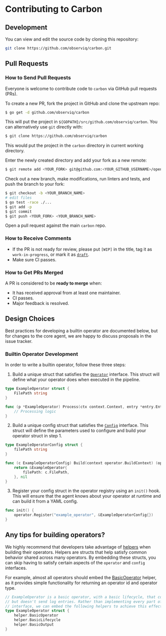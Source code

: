 # Contributing to Carbon

## Development

You can view and edit the source code by cloning this repository:

```bash
git clone https://github.com/observiq/carbon.git
```
## Pull Requests

### How to Send Pull Requests

Everyone is welcome to contribute code to `carbon` via
GitHub pull requests (PRs).

To create a new PR, fork the project in GitHub and clone the upstream
repo:

```sh
$ go get -d github.com/observiq/carbon
```

This will put the project in `${GOPATH}/src/github.com/observiq/carbon`. You
can alternatively use `git` directly with:

```sh
$ git clone https://github.com/observiq/carbon
```

This would put the project in the `carbon` directory in
current working directory.

Enter the newly created directory and add your fork as a new remote:

```sh
$ git remote add <YOUR_FORK> git@github.com:<YOUR_GITHUB_USERNAME>/opentelemetry-go
```

Check out a new branch, make modifications, run linters and tests, and
push the branch to your fork:

```sh
$ git checkout -b <YOUR_BRANCH_NAME>
# edit files
$ go test -race ./...
$ git add -p
$ git commit
$ git push <YOUR_FORK> <YOUR_BRANCH_NAME>
```

Open a pull request against the main `carbon` repo.

### How to Receive Comments

* If the PR is not ready for review, please put `[WIP]` in the title,
  tag it as `work-in-progress`, or mark it as
  [`draft`](https://github.blog/2019-02-14-introducing-draft-pull-requests/).
* Make sure CI passes.

### How to Get PRs Merged

A PR is considered to be **ready to merge** when:

* It has received approval from at least one maintainer.
* CI passes.
* Major feedback is resolved.

## Design Choices

Best practices for developing a builtin operator are documented below, but for changes to
the core agent, we are happy to discuss proposals in the issue tracker.

### Builtin Operator Development

In order to write a builtin operator, follow these three steps:
1. Build a unique struct that satisfies the [`Operator`](operator/operator.go) interface. This struct will define what your operator does when executed in the pipeline.

```go
type ExampleOperator struct {
	FilePath string
}

func (p *ExampleOperator) Process(ctx context.Context, entry *entry.Entry) error {
	// Processing logic
}
```

2. Build a unique config struct that satisfies the [`Config`](operator/config.go) interface. This struct will define the parameters used to configure and build your operator struct in step 1.

```go
type ExampleOperatorConfig struct {
	filePath string
}

func (c ExampleOperatorConfig) Build(context operator.BuildContext) (operator.Operator, error) {
	return &ExampleOperator{
		filePath: c.FilePath,
	}, nil
}
```

3. Register your config struct in the operator registry using an `init()` hook. This will ensure that the agent knows about your operator at runtime and can build it from a YAML config.

```go
func init() {
	operator.Register("example_operator", &ExampleOperatorConfig{})
}
```

## Any tips for building operators?
We highly recommend that developers take advantage of [helpers](operator/helper) when building their operators. Helpers are structs that help satisfy common behavior shared across many operators. By embedding these structs, you can skip having to satisfy certain aspects of the `operator` and `config` interfaces.

For example, almost all operators should embed the [BasicOperator](operator/helper/basic_operator.go) helper, as it provides simple functionality for returning an operator id and operator type.

```go
// ExampleOperator is a basic operator, with a basic lifecycle, that consumes
// but doesn't send log entries. Rather than implementing every part of the operator
// interface, we can embed the following helpers to achieve this effect.
type ExampleOperator struct {
	helper.BasicOperator
	helper.BasicLifecycle
	helper.BasicOutput
}
```
